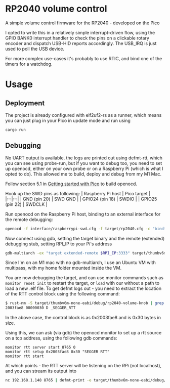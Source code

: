 # RP2040 volume control

A simple volume control firmware for the RP2040 - developed on the Pico

I opted to write this in a relatively simple interrupt-driven flow, using the GPIO BANK0 interrupt handler to check the pins on a clickable rotary encoder and dispatch USB-HID reports accordingly.
The USB_IRQ is just used to poll the USB device.

For more complex use-cases it's probably to use RTIC, and bind one of the timers for a watchdog.

# Usage
## Deployment
The project is already configured with elf2uf2-rs as a runner, which means you can just plug in your Pico in update mode and run using 
```bash
cargo run
```

## Debugging
No UART output is available, the logs are printed out using defmt-rtt, which you can see using probe-run, but if you want to
debug too, you need to set up openocd, either on your own probe or on a Raspberry Pi (which is what I opted to do).
This allowed me to build, deploy and debug from my M1 Mac.

Follow section 5.1 in [Getting started with Pico](https://datasheets.raspberrypi.com/pico/getting-started-with-pico.pdf) to build openocd.

Hook up the SWD pins as following:
| Raspberry Pi host | Pico target |
|:-:|:-:|
| GND (pin 20) | SWD GND |
| GPIO24 (pin 18) | SWDIO |
| GPIO25 (pin 22) | SWDCLK |

Run openocd on the Raspberry Pi host, binding to an external interface for the remote debugging:
```bash 
openocd -f interface/raspberrypi-swd.cfg -f target/rp2040.cfg -c "bindto 0.0.0.0"
```

Now connect using gdb, setting the target binary and the remote (extended) debugging stub, setting RPI_IP to your Pi's address
```bash
gdb-multiarch -ex "target extended-remote $RPI_IP:3333" target/thumbv6m-none-eabi/debug/rp2040-volume-knob
```
Since I'm on an M1 mac with no gdb-multiarch, I use an Ubuntu VM with multipass, with my home folder mounted inside the VM.

You are now debugging the target, and can use monitor commands such as `monitor reset init` to restart the target, or `load` with our without a path to load a new .elf file.
To get defmt logs out - you need to extract the location of the RTT control block using the following command:
```bash
$ rust-nm -S target/thumbv6m-none-eabi/debug/rp2040-volume-knob | grep RTT # requires cargo-binutils
2003fae8 00000030 D _SEGGER_RTT
```
In the above case, the control block is as 0x2003fae8 and is 0x30 bytes in size.

Using this, we can ask (via gdb) the openocd monitor to set up a rtt source on a tcp address, using the following gdb commands:
```
monitor rtt server start 8765 0
monitor rtt setup 0x2003fae8 0x30 "SEGGER RTT"
monitor rtt start
```
At which points - the RTT server will be listening on the *RPi* (not localhost), and you can stream its output into
```bash
nc 192.168.1.148 8765 | defmt-print -e target/thumbv6m-none-eabi/debug/rp2040-volume-knob
```






